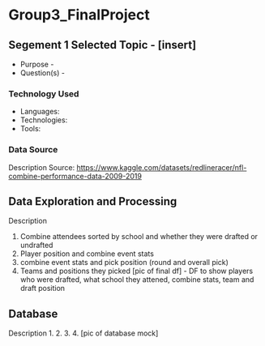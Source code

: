 # Group3_FinalProject

## Segement 1 Selected Topic - [insert]

* Purpose - 
* Question(s) - 

### Technology Used
* Languages:
* Technologies:
* Tools:

### Data Source
Description
Source: https://www.kaggle.com/datasets/redlineracer/nfl-combine-performance-data-2009-2019

## Data Exploration and Processing
Description
1. Combine attendees sorted by school and whether they were drafted or undrafted
2. Player position and combine event stats
3. combine event stats and pick position (round and overall pick)
4. Teams and positions they picked
[pic of final df] - DF to show players who were drafted, what school they attened, combine stats, team and draft position


## Database
Description
1.
2.
3.
4.
[pic of database mock]




